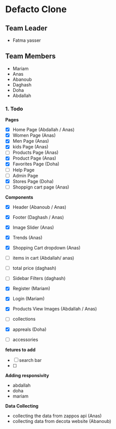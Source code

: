 # Defacto Clone
## Team Leader
- Fatma yasser

## Team Members
- Mariam
- Anas
- Abanoub
- Daghash 
- Doha
- Abdallah

### 1. Todo

**Pages**
- [x] Home Page  (Abdallah / Anas)
- [x] Women Page (Anas)
- [x] Men Page (Anas)
- [x] kids Page (Anas)
- [ ] Products Page (Anas)
- [x] Product Page  (Anas)
- [x] Favorites Page (Doha)
- [ ] Help Page
- [ ] Admin Page
- [x] Stores Page (Doha)
- [ ] Shoppign cart page (Anas)

**Components**
- [x] Header (Abanoub / Anas)
- [x] Footer (Daghash / Anas)
- [x] Image Slider (Anas)
- [x] Trends  (Anas)
- [x] Shopping Cart dropdown (Anas)
- [ ] items in cart  (Abdallah/ anas)
- [ ] total price (daghash)  
- [ ] Sidebar Filters (daghash)
- [x] Register (Mariam)
- [x] Login   (Mariam)
- [x] Products View Images (Abdallah / Anas)
- [ ] collections
- [x] appreals   (Doha)
- [ ] accessories


**fetures to add**
- [ ] search bar
- [ ] 

**Adding responsivity**
- abdallah 
- doha 
- mariam

**Data Collecting**
- collecting the data from zappos api  (Anas)
- collecting data from decota website  (Abanoub)
